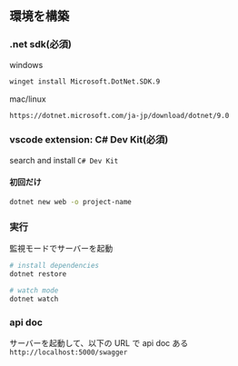 ## 環境を構築

### .net sdk(必須)

windows

```bash
winget install Microsoft.DotNet.SDK.9
```

mac/linux

```
https://dotnet.microsoft.com/ja-jp/download/dotnet/9.0
```

### vscode extension: C# Dev Kit(必須)

search and install `C# Dev Kit`

#### 初回だけ

```bash
dotnet new web -o project-name
```

### 実行

監視モードでサーバーを起動

```bash
# install dependencies
dotnet restore

# watch mode
dotnet watch
```

### api doc

サーバーを起動して、以下の URL で api doc ある
`http://localhost:5000/swagger`
